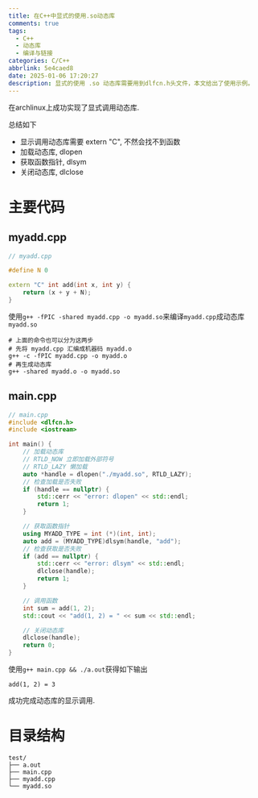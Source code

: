 ```yaml
---
title: 在C++中显式的使用.so动态库
comments: true
tags:
  - C++
  - 动态库
  - 编译与链接
categories: C/C++
abbrlink: 5e4caed8
date: 2025-01-06 17:20:27
description: 显式的使用 .so 动态库需要用到dlfcn.h头文件，本文给出了使用示例。
---
```


在archlinux上成功实现了显式调用动态库.

总结如下
- 显示调用动态库需要 extern "C", 不然会找不到函数
- 加载动态库, dlopen
- 获取函数指针, dlsym
- 关闭动态库, dlclose

<!--more1-->


# 主要代码

## myadd.cpp

```cpp
// myadd.cpp

#define N 0

extern "C" int add(int x, int y) {
    return (x + y + N);
}
```

使用```g++ -fPIC -shared myadd.cpp -o myadd.so```来编译```myadd.cpp```成动态库```myadd.so```

```shell
# 上面的命令也可以分为这两步
# 先将 myadd.cpp 汇编成机器码 myadd.o
g++ -c -fPIC myadd.cpp -o myadd.o
# 再生成动态库
g++ -shared myadd.o -o myadd.so
```

## main.cpp

```cpp
// main.cpp
#include <dlfcn.h>
#include <iostream>

int main() {
    // 加载动态库 
    // RTLD_NOW 立即加载外部符号
    // RTLD_LAZY 懒加载
    auto *handle = dlopen("./myadd.so", RTLD_LAZY); 
    // 检查加载是否失败
    if (handle == nullptr) {
        std::cerr << "error: dlopen" << std::endl;
        return 1;
    }

    // 获取函数指针
    using MYADD_TYPE = int (*)(int, int);
    auto add = (MYADD_TYPE)dlsym(handle, "add");
    // 检查获取是否失败
    if (add == nullptr) {
        std::cerr << "error: dlsym" << std::endl;
        dlclose(handle);
        return 1;
    }

    // 调用函数
    int sum = add(1, 2);
    std::cout << "add(1, 2) = " << sum << std::endl;

    // 关闭动态库
    dlclose(handle);
    return 0;
}
```

使用```g++ main.cpp && ./a.out```获得如下输出

```
add(1, 2) = 3
```

成功完成动态库的显示调用.


# 目录结构

```
test/
├── a.out
├── main.cpp
├── myadd.cpp
└── myadd.so
```
